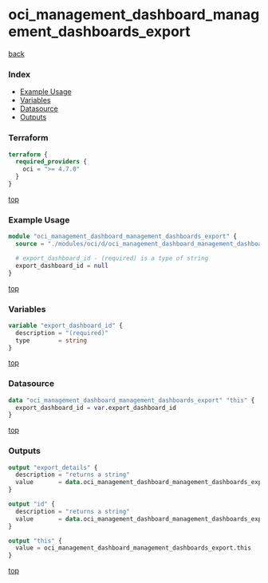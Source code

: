 # oci_management_dashboard_management_dashboards_export

[back](../oci.md)

### Index

- [Example Usage](#example-usage)
- [Variables](#variables)
- [Datasource](#datasource)
- [Outputs](#outputs)

### Terraform

```terraform
terraform {
  required_providers {
    oci = ">= 4.7.0"
  }
}
```

[top](#index)

### Example Usage

```terraform
module "oci_management_dashboard_management_dashboards_export" {
  source = "./modules/oci/d/oci_management_dashboard_management_dashboards_export"

  # export_dashboard_id - (required) is a type of string
  export_dashboard_id = null
}
```

[top](#index)

### Variables

```terraform
variable "export_dashboard_id" {
  description = "(required)"
  type        = string
}
```

[top](#index)

### Datasource

```terraform
data "oci_management_dashboard_management_dashboards_export" "this" {
  export_dashboard_id = var.export_dashboard_id
}
```

[top](#index)

### Outputs

```terraform
output "export_details" {
  description = "returns a string"
  value       = data.oci_management_dashboard_management_dashboards_export.this.export_details
}

output "id" {
  description = "returns a string"
  value       = data.oci_management_dashboard_management_dashboards_export.this.id
}

output "this" {
  value = oci_management_dashboard_management_dashboards_export.this
}
```

[top](#index)